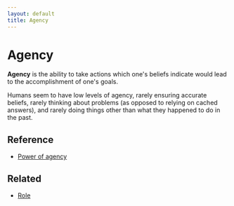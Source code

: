 ```yaml
---
layout: default
title: Agency
---
```

# Agency

**Agency** is the ability to take actions which one's beliefs indicate would lead to the accomplishment of one's goals.

Humans seem to have low levels of agency, rarely ensuring accurate beliefs, rarely thinking about problems (as opposed to relying on cached answers), and rarely doing things other than what they happened to do in the past.

## Reference
* [Power of agency](http://lesswrong.com/lw/5i8/the_power_of_agency/)

## Related
* [Role](/wiki/role)
